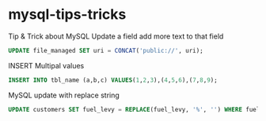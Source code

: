 # mysql-tips-tricks
Tip &amp; Trick about MySQL
Update a field add more text to that field
```sql
UPDATE file_managed SET uri = CONCAT('public://', uri);
```

INSERT Multipal values
```sql
INSERT INTO tbl_name (a,b,c) VALUES(1,2,3),(4,5,6),(7,8,9);
```
MySQL update with replace string
```sql
UPDATE customers SET fuel_levy = REPLACE(fuel_levy, '%', '') WHERE fuel_levy LIKE '%\%';
```
